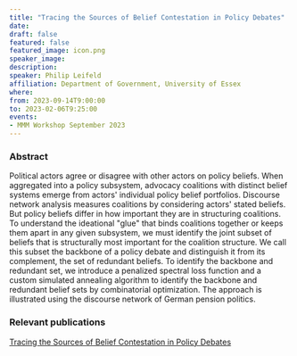 ```yaml
---
title: "Tracing the Sources of Belief Contestation in Policy Debates"
date:
draft: false
featured: false
featured_image: icon.png
speaker_image:
description:
speaker: Philip Leifeld
affiliation: Department of Government, University of Essex
where:
from: 2023-09-14T9:00:00
to: 2023-02-06T9:25:00
events:
- MMM Workshop September 2023
---
```


### Abstract

Political actors agree or disagree with other actors on policy beliefs. When aggregated into a policy subsystem, advocacy coalitions with distinct belief systems emerge from actors' individual policy belief portfolios. Discourse network analysis measures coalitions by considering actors' stated beliefs. But policy beliefs differ in how important they are in structuring coalitions. To understand the ideational "glue" that binds coalitions together or keeps them apart in any given subsystem, we must identify the joint subset of beliefs that is structurally most important for the coalition structure. We call this subset the backbone of a policy debate and distinguish it from its complement, the set of redundant beliefs. To identify the backbone and redundant set, we introduce a penalized spectral loss function and a custom simulated annealing algorithm to identify the backbone and redundant belief sets by combinatorial optimization. The approach is illustrated using the discourse network of German pension politics.

### Relevant publications 

[Tracing the Sources of Belief Contestation
in Policy Debates](Leifeld.pdf)
